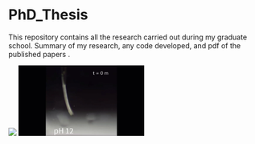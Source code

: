 # PhD_Thesis
This repository contains all the research carried out during my graduate school. Summary of my research, any code developed, and pdf of the published papers .

<img src=./pH11_movie.gif width="250">
<img src=./pH12_movie.gif width="250">
